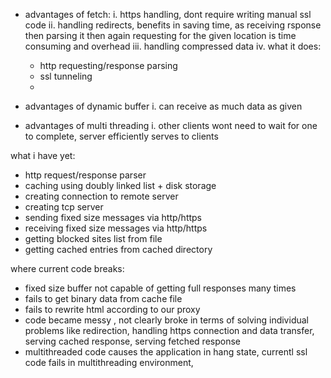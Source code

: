 - advantages of fetch:
i. https handling, dont require writing manual ssl code
ii. handling redirects, benefits in saving time, as receiving rsponse then parsing it then again requesting for the given location is time consuming and overhead
iii. handling compressed data
iv. what it does:
    - http requesting/response parsing
    - ssl tunneling
    - 

- advantages of dynamic buffer
i. can receive as much data as given

- advantages of multi threading
i. other clients wont need to wait for one to complete, server efficiently serves to clients

what i have yet:
- http request/response parser
- caching using doubly linked list + disk storage
- creating connection to remote server
- creating tcp server
- sending fixed size messages via http/https
- receiving fixed size messages via http/https
- getting blocked sites list from file
- getting cached entries from cached directory

where current code breaks:
- fixed size buffer not capable of getting full responses many times
- fails to get binary data from cache file
- fails to rewrite html according to our proxy
- code became messy , not clearly broke in terms of solving individual problems like redirection, handling https connection and data transfer, serving cached response, serving fetched response
- multithreaded code causes the application in hang state, currentl ssl code fails in multithreading environment, 
